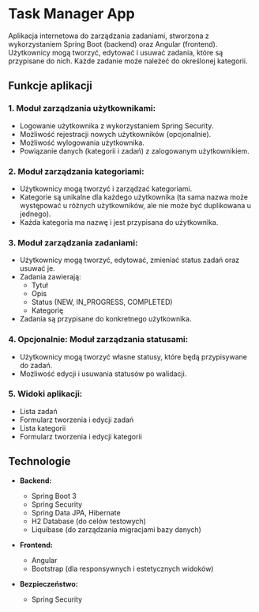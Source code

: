 # Task Manager App

Aplikacja internetowa do zarządzania zadaniami, stworzona z wykorzystaniem Spring Boot (backend) oraz Angular (frontend). Użytkownicy mogą tworzyć, edytować i usuwać zadania, które są przypisane do nich. Każde zadanie może należeć do określonej kategorii.

## Funkcje aplikacji

### 1. Moduł zarządzania użytkownikami:
- Logowanie użytkownika z wykorzystaniem Spring Security.
- Możliwość rejestracji nowych użytkowników (opcjonalnie).
- Możliwość wylogowania użytkownika.
- Powiązanie danych (kategorii i zadań) z zalogowanym użytkownikiem.

### 2. Moduł zarządzania kategoriami:
- Użytkownicy mogą tworzyć i zarządzać kategoriami.
- Kategorie są unikalne dla każdego użytkownika (ta sama nazwa może występować u różnych użytkowników, ale nie może być duplikowana u jednego).
- Każda kategoria ma nazwę i jest przypisana do użytkownika.

### 3. Moduł zarządzania zadaniami:
- Użytkownicy mogą tworzyć, edytować, zmieniać status zadań oraz usuwać je.
- Zadania zawierają:
  - Tytuł
  - Opis
  - Status (NEW, IN_PROGRESS, COMPLETED)
  - Kategorię
- Zadania są przypisane do konkretnego użytkownika.

### 4. Opcjonalnie: Moduł zarządzania statusami:
- Użytkownicy mogą tworzyć własne statusy, które będą przypisywane do zadań.
- Możliwość edycji i usuwania statusów po walidacji.

### 5. Widoki aplikacji:
- Lista zadań
- Formularz tworzenia i edycji zadań
- Lista kategorii
- Formularz tworzenia i edycji kategorii

## Technologie

- **Backend:**
  - Spring Boot 3
  - Spring Security
  - Spring Data JPA, Hibernate
  - H2 Database (do celów testowych)
  - Liquibase (do zarządzania migracjami bazy danych)
  
- **Frontend:**
  - Angular
  - Bootstrap (dla responsywnych i estetycznych widoków)

- **Bezpieczeństwo:**
  - Spring Security
